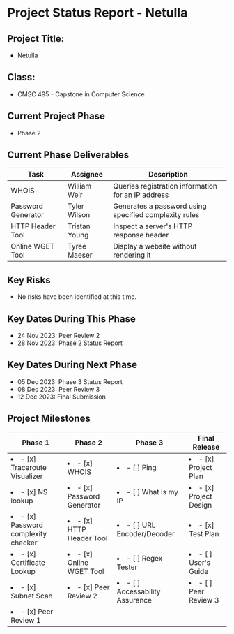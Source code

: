 # Project Status Report - Netulla

## Project Title:

- Netulla

## Class:

- CMSC 495 - Capstone in Computer Science

## Current Project Phase

- Phase 2

## Current Phase Deliverables

| Task               | Assignee      | Description                                           |
| ------------------ | ------------- | ----------------------------------------------------- |
| WHOIS              | William Weir  | Queries registration information for an IP address    |
| Password Generator | Tyler Wilson  | Generates a password using specified complexity rules |
| HTTP Header Tool   | Tristan Young | Inspect a server's HTTP response header               |
| Online WGET Tool   | Tyree Maeser  | Display a website without rendering it                |

## Key Risks

- No risks have been identified at this time.

## Key Dates During This Phase

- 24 Nov 2023: Peer Review 2
- 28 Nov 2023: Phase 2 Status Report

## Key Dates During Next Phase

- 05 Dec 2023: Phase 3 Status Report
- 08 Dec 2023: Peer Review 3
- 12 Dec 2023: Final Submission

## Project Milestones

| Phase 1                                    | Phase 2                           | Phase 3                                | Final Release                 |
| ------------------------------------------ | --------------------------------- | -------------------------------------- | ----------------------------- |
| <li>- [x] Traceroute Visualizer</li>       | <li>- [x] WHOIS</li>              | <li>- [ ] Ping</li>                    | <li>- [x] Project Plan</li>   |
| <li>- [x] NS lookup</li>                   | <li>- [x] Password Generator</li> | <li>- [ ] What is my IP</li>           | <li>- [x] Project Design</li> |
| <li>- [x] Password complexity checker</li> | <li>- [x] HTTP Header Tool</li>   | <li>- [ ] URL Encoder/Decoder</li>     | <li>- [x] Test Plan </li>     |
| <li>- [x] Certificate Lookup</li>          | <li>- [x] Online WGET Tool</li>   | <li>- [ ] Regex Tester</li>            | <li>- [ ] User's Guide</li>   |
| <li>- [x] Subnet Scan</li>                 | <li>- [x] Peer Review 2</li>      | <li>- [ ] Accessability Assurance</li> | <li>- [ ] Peer Review 3</li>  |
| <li>- [x] Peer Review 1</li>               |                                   |                                        |                               |

